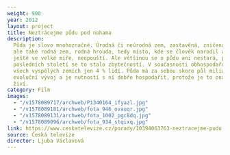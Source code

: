 ```yaml
---
weight: 900
year: 2012
layout: project
title: Neztrácejme půdu pod nohama
description:
  Půda je slovo mnohoznačné. Úrodná či neúrodná zem, zastavěná, zničená,
  ale také rodná zem, rodná hrouda, tedy místo, kde se člověk narodil a kterou, stále
  ještě ve velké míře, neopouští. Ale většinou se o půdu ani nestará, protože během
  posledních století se to stalo zbytečností. V současnosti obhospodařuje půdu ve
  všech vyspělých zemích jen 4 % lidí. Půda má za sebou skoro půl miliardy let trvající
  evoluční vývoj a je nutností s ní dobře hospodařit, protože je to ona, která nás
  živí.
category: Film
images:
  - "/v1578089717/archweb/P1340164_ifyazl.jpg"
  - "/v1578089181/archweb/fota_946_ovauqr.jpg"
  - "/v1578089131/archweb/fota_1002_pgc8dq.jpg"
  - "/v1578089096/archweb/fota_934_stqixq.jpg"
link: https://www.ceskatelevize.cz/porady/10394063763-neztracejme-pudu-pod-nohama/21256226135
source: Česká televize
director: Ljuba Václavová
---
```

